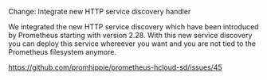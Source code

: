 Change: Integrate new HTTP service discovery handler

We integrated the new HTTP service discovery which have been introduced by
Prometheus starting with version 2.28. With this new service discovery you can
deploy this service whereever you want and you are not tied to the Prometheus
filesystem anymore.

https://github.com/promhippie/prometheus-hcloud-sd/issues/45
